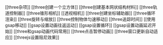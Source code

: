 [[three杂项]]
[[three创建一个立方体]]
[[three创建基本网状结构材料]]
[[three轨道控制器]]
[[three锥形相机]]
[[透视相机]]
[[three创建坐标辅助器]]
[[three循环渲染]]
[[three旋转与缩放]]
[[three控制物体匀速移动]]
[[three追踪时间]]
[[使用gsap移动]]
[[gsap设置动画往返运动]]
[[gsap设置循环]]
[[gsap设置动画延迟开始]]
[[three和gsap动画代码常用]]
[[three点击暂停动画]]
[[three窗口更新自动适应]]
[[threejs设置阻尼效果]]